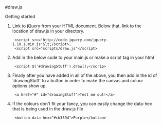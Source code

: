 #draw.js

Getting started

1. Link to jQuery from your HTML document. Below that, link to the location of draw.js in your directory.


		<script src="http://code.jquery.com/jquery-1.10.1.min.js"&lt;/script>;
		<script src="scripts/draw.js"</script>		


2. Add in the below code to your main.js or make a script tag in your html


		<script $('#drawingStuff').draw();</scrip>	


3. Finally after you have added in all of the above, you then add in the id of 'drawingStuff' to a button in order to make the canvas and colour options show up.

		<a href="#" id="drawingStuff">Test me out!</a>

4. If the colours don't fit your fancy, you can easily change the data-hex that is being used in the draw.js file

		<button data-hex="#cb3594">Purple</button>